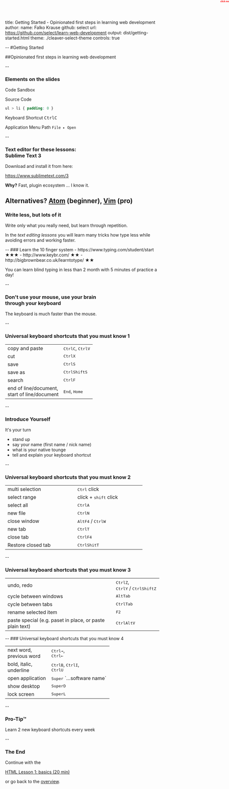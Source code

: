title: Getting Started - Opinionated first steps in learning web development
author:
  name: Falko Krause
  github: select
  url: https://github.com/select/learn-web-development
output: dist/getting-started.html
theme: ./cleaver-select-theme
controls: true

--
#Getting Started

##Opinionated first steps in learning web development

<!-- use dyslexic plugin -->

--
### Elements on the slides
<script src="js-sandbox.js" type="text/javascript" charset="utf-8"></script>
<div style="position: absolute; top: 19px; right: 0; font-size: 0.6em; background-color: white; border: 2px dashed #eee;" id="dirs-current" hidden>
Sometimes there is an additional <br>hint hidden here.</div>
<span style="font-size: 0.5em; position: absolute; top: 0; right: 0; cursor: pointer; color: red; font-weight: bold;" onclick="document.querySelector('#dirs-current').hidden = !document.querySelector('#dirs-current').hidden;"> click me </span>

Code Sandbox
<div class="js-sandbox" data-height="60">
<script type="text/plain" class="editor-html" >
Hello World!
Try changing this.
</script>
</div>


Source Code
```css
ul > li { padding: 0 }
```
Keyboard Shortcut
<kbd>Ctrl</kbd><kbd>C</kbd>

Application Menu Path
`File ▸ Open`


--
### Text editor for these lessons: <br>Sublime Text 3
Download and install it from here:

https://www.sublimetext.com/3

**Why?** Fast, plugin ecosystem … I know it.

**Alternatives?** [Atom](https://atom.io/) (beginner), [Vim](http://www.vim.org/) (pro)
--
### Write less, but lots of it
Write only what you really need, but learn through repetition.

In the *text editing lessons* you will learn many tricks how type less while avoiding errors and working faster.
<div></div>
--
### Learn the 10 finger system
- https://www.typing.com/student/start ★★★
- http://www.keybr.com/ ★★
- http://bigbrownbear.co.uk/learntotype/ ★★

You can learn blind typing in less than 2 month with 5 minutes of practice a day!

--
### Don't use your mouse, use your brain <br> through your keyboard
 The keyboard is much faster than the mouse.

<!-- 
  + Ask audience why the are here, what they want to learn.
  + What you are learning here is supposed to solve your problems faster.
 -->

--
### Universal keyboard shortcuts that you must know 1

<table>
    <tr>
        <td>copy and paste</td><td><kbd>Ctrl</kbd><kbd>C</kbd>, <kbd>Ctrl</kbd><kbd>V</kbd></td>
    </tr><tr>
        <td>cut</td><td><kbd>Ctrl</kbd><kbd>X</kbd></td>
    </tr><tr>
        <td>save</td><td><kbd>Ctrl</kbd><kbd>S</kbd></td>
    </tr><tr>
        <td>save as</td><td><kbd>Ctrl</kbd><kbd>Shift</kbd><kbd>S</kbd></td>
    </tr><tr>
      <td>search</td><td><kbd>Ctrl</kbd><kbd>F</kbd></td>
    </tr><tr>
      <td>end of line/document,<br>start of line/document </td><td><kbd>End</kbd>, <kbd>Home</kbd></td>
    </tr>
</table>

--
### Introduce Yourself
It's your turn
- stand up
- say your name (first name / nick name)
- what is your native tounge
- tell and explain your keyboard shortcut

--
### Universal keyboard shortcuts that you must know 2
<style type="text/css" media="screen">
  .kbdshrt3 td {
    padding-right: 80px;
  }
</style>
<table class="kbdshrt3">
    <tr>
      <td>multi selection </td><td><kbd>Ctrl</kbd> click</td>
    </tr><tr>
      <td>select range</td><td>click + <kbd>shift</kbd> click</td>
    </tr><tr>
      <td>select all</td><td><kbd>Ctrl</kbd><kbd>A</kbd></td>
    </tr><tr>
        <td>new file</td><td><kbd>Ctrl</kbd><kbd>N</kbd></td>
    </tr><tr>
        <td>close window</td><td><kbd>Alt</kbd><kbd>F4</kbd> / <kbd>Ctrl</kbd><kbd>W</kbd></td>
    </tr><tr>
        <td>new tab</td><td><kbd>Ctrl</kbd><kbd>T</kbd></td>
    </tr><tr>
        <td>close tab</td><td><kbd>Ctrl</kbd><kbd>F4</kbd></td>
    </tr><tr>
      <td>Restore closed tab</td><td><kbd>Ctrl</kbd><kbd>Shit</kbd><kbd>T</kbd></td>
    </tr>
</table>


--
### Universal keyboard shortcuts that you must know 3
<style type="text/css" media="screen">
  .kbdshrt2 td {
    padding-right: 10px;
  }
</style>
<table class="kbdshrt2">
    <tr>
      <td>undo, redo</td><td style="white-space: nowrap;"><kbd>Ctrl</kbd><kbd>Z</kbd>, <br><kbd>Ctrl</kbd><kbd>Y</kbd> / <kbd>Ctrl</kbd><kbd>Shift</kbd><kbd>Z</kbd></td>
    </tr><tr>
      <td>cycle between windows</td><td><kbd>Alt</kbd><kbd>Tab</kbd></td>
    </tr><tr>
      <td>cycle between tabs</td><td><kbd>Ctrl</kbd><kbd>Tab</kbd></td>
    </tr><tr>
      <td>rename selected item</td><td><kbd>F2</kbd></td>
    </tr><tr>
      <td>paste special (e.g. paset in place, or paste plain text)</td><td><kbd>Ctrl</kbd><kbd>Alt</kbd><kbd>V</kbd></td>
    </tr>
</table>
--
### Universal keyboard shortcuts that you must know 4
<style type="text/css" media="screen">
  .kbdshrt2 td {
    padding-right: 10px;
  }
</style>
<table class="kbdshrt2">
    <tr>
      <td>next word, <br>previous word</td><td><kbd>Ctrl</kbd><kbd>→</kbd>, <br><kbd>Ctrl</kbd><kbd>←</kbd></td>
    </tr><tr>
      <td>bold, italic, <br>underline</td><td><kbd>Ctrl</kbd><kbd>B</kbd>, <kbd>Ctrl</kbd><kbd>I</kbd>, <br><kbd>Ctrl</kbd><kbd>U</kbd></td>
    </tr><tr>
      <td>open application</td><td><kbd>Super</kbd> `…software name`</td>
    </tr><tr>
      <td>show desktop</td><td><kbd>Super</kbd><kbd>D</kbd></td>
    </tr><tr>
      <td>lock screen</td><td><kbd>Super</kbd><kbd>L</kbd></td>
    </tr>
</table>

--
### Pro-Tip™
Learn 2 new keyboard shortcuts every week

--
### The End
Continue with the 

<a href="html-lesson-1.html">HTML Lesson 1: basics (20 min)</a>

or go back to the <a href="https://github.com/select/learn-web-development">overview</a>.